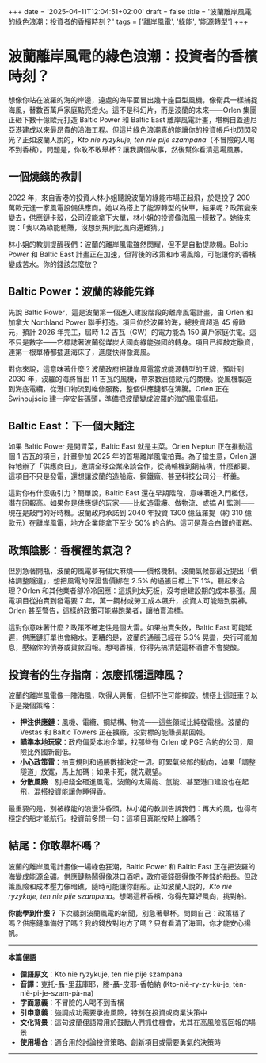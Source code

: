 +++
date = '2025-04-11T12:04:51+02:00'
draft = false
title = '波蘭離岸風電的綠色浪潮：投資者的香檳時刻？'
tags = ['離岸風電', '綠能', '能源轉型']
+++

# 波蘭離岸風電的綠色浪潮：投資者的香檳時刻？

想像你站在波羅的海的岸邊，遠處的海平面冒出幾十座巨型風機，像衛兵一樣捕捉海風，替數百萬戶家庭點亮燈火。這不是科幻片，而是波蘭的未來——Orlen 集團正砸下數十億歐元打造 Baltic Power 和 Baltic East 離岸風電計畫，堪稱自蓋迪尼亞港建成以來最昂貴的沿海工程。但這片綠色浪潮真的能讓你的投資帳戶也閃閃發光？正如波蘭人說的，*Kto nie ryzykuje, ten nie pije szampana*（不冒險的人喝不到香檳）。問題是，你敢不敢舉杯？讓我講個故事，然後幫你看清這場風暴。

## 一個燒錢的教訓

2022 年，來自香港的投資人林小姐聽說波蘭的綠能市場正起飛，於是投了 200 萬歐元進一家風電設備供應商。她以為搭上了能源轉型的快車，結果呢？政策變來變去，供應鏈卡殼，公司沒能拿下大單，林小姐的投資像海風一樣散了。她後來說：「我以為綠能穩賺，沒想到規則比風向還難猜。」

林小姐的教訓提醒我們：波蘭的離岸風電雖然閃耀，但不是自動提款機。Baltic Power 和 Baltic East 計畫正在加速，但背後的政策和市場風險，可能讓你的香檳變成苦水。你的錢該怎麼放？

## Baltic Power：波蘭的綠能先鋒

先說 Baltic Power，這是波蘭第一個進入建設階段的離岸風電計畫，由 Orlen 和加拿大 Northland Power 聯手打造。項目位於波羅的海，總投資超過 45 億歐元，預計 2026 年完工，屆時 1.2 吉瓦（GW）的電力能為 150 萬戶家庭供電。這不只是數字——它標誌著波蘭從煤炭大國向綠能強國的轉身。項目已經敲定融資，連第一根單樁都插進海床了，進度快得像海風。

對你來說，這意味著什麼？波蘭政府把離岸風電當成能源轉型的王牌，預計到 2030 年，波羅的海將冒出 11 吉瓦的風機，帶來數百億歐元的商機。從風機製造到海底電纜，從港口物流到維修服務，整個供應鏈都在沸騰。Orlen 正在 Świnoujście 建一座安裝碼頭，準備把波蘭變成波羅的海的風電樞紐。

## Baltic East：下一個大賭注

如果 Baltic Power 是開胃菜，Baltic East 就是主菜。Orlen Neptun 正在推動這個 1 吉瓦的項目，計畫參加 2025 年的首場離岸風電拍賣。為了搶生意，Orlen 還特地辦了「供應商日」，邀請全球企業來談合作，從渦輪機到鋼結構，什麼都要。這項目不只是發電，還想讓波蘭的造船廠、鋼鐵廠、甚至科技公司分一杯羹。

這對你有什麼吸引力？簡單說，Baltic East 還在早期階段，意味著進入門檻低，潛在回報高。如果你是供應鏈的玩家——比如造電纜、做物流、或搞 AI 監測——現在是敲門的好時機。波蘭政府承諾到 2040 年投資 1300 億茲羅提（約 310 億歐元）在離岸風電，地方企業能拿下至少 50% 的合約。這可是真金白銀的蛋糕。

## 政策陰影：香檳裡的氣泡？

但別急著開瓶，波蘭的風電夢有個大麻煩——價格機制。波蘭氣候部最近提出「價格調整隧道」，想把風電的保證售價綁在 2.5% 的通脹目標上下 1%。聽起來合理？Orlen 和其他業者卻冷冷回應：這規則太死板，沒考慮建設期的成本暴漲。風電項目從拍賣到發電要 7 年，萬一鋼材或勞工成本飆升，投資人可能賠到脫褲。Orlen 甚至警告，這樣的政策可能嚇跑業者，讓拍賣流標。

這對你意味著什麼？政策不確定性是個大雷。如果拍賣失敗，Baltic East 可能延遲，供應鏈訂單也會縮水。更糟的是，波蘭的通脹已經在 5.3% 晃盪，央行可能加息，壓縮你的債券或貸款回報。想喝香檳，你得先搞清楚這杯酒會不會變酸。

## 投資者的生存指南：怎麼抓穩這陣風？

波蘭的離岸風電像一陣海風，吹得人興奮，但抓不住可能摔跤。想搭上這班車？以下是幾個策略：

- **押注供應鏈**：風機、電纜、鋼結構、物流——這些領域比純發電穩。波蘭的 Vestas 和 Baltic Towers 正在擴廠，投對標的能賺長期回報。
- **瞄準本地玩家**：政府偏愛本地企業，找那些有 Orlen 或 PGE 合約的公司，風險比外國新創低。
- **小心政策雷**：拍賣規則和通脹數據決定一切。盯緊氣候部的動向，如果「調整隧道」放寬，馬上加碼；如果卡死，就先觀望。
- **分散風險**：別把錢全砸進風電。波蘭的太陽能、氫能、甚至港口建設也在起飛，混搭投資能讓你睡得香。

最重要的是，別被綠能的浪漫沖昏頭。林小姐的教訓告訴我們：再大的風，也得有穩定的船才能航行。投資前多問一句：這項目真能按時上線嗎？

## 結尾：你敢舉杯嗎？

波蘭的離岸風電計畫像一場綠色狂潮，Baltic Power 和 Baltic East 正在把波羅的海變成能源金礦。供應鏈熱鬧得像港口酒吧，政府砸錢砸得像不差錢的船長。但政策風險和成本壓力像暗礁，隨時可能讓你翻船。正如波蘭人說的，*Kto nie ryzykuje, ten nie pije szampana*。想喝這杯香檳，你得先算好風向，挑對船。

**你能學到什麼？** 下次聽到波蘭風電的新聞，別急著舉杯。問問自己：政策穩了嗎？供應鏈準備好了嗎？我的錢放對地方了嗎？只有看清了海圖，你才能安心揚帆。

---

**本篇俚語**

- **俚語原文**：Kto nie ryzykuje, ten nie pije szampana  
- **音譯**：克托-聶-里茲庫耶，滕-聶-皮耶-香帕納 (Kto-niè-ry-zy-kù-je, tèn-niè-pi-je-szam-pà-na)  
- **字面意義**：不冒險的人喝不到香檳  
- **引申意義**：強調成功需要承擔風險，特別在投資或商業決策中  
- **文化背景**：這句波蘭俚語常用於鼓勵人們抓住機會，尤其在高風險高回報的場景  
- **使用場合**：適合用於討論投資策略、創新項目或需要勇氣的決策時  

---
